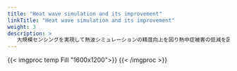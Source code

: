 ```yaml
---
title: "Heat wave simulation and its improvement"
linkTitle: "Heat wave simulation and its improvement"
weight: 3
description: >
   大規模センシングを実現して熱波シミュレーションの精度向上を図り熱中症被害の低減を図ります。
---
```


{{< imgproc temp Fill "1600x1200">}}
{{< /imgproc >}}

